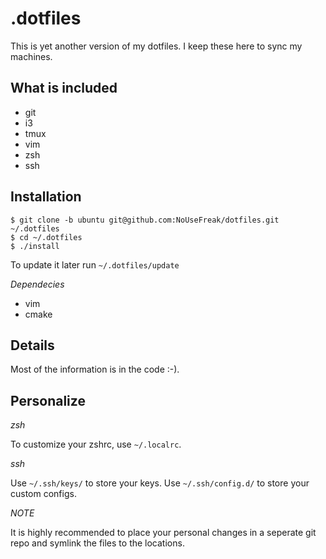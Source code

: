 # .dotfiles

This is yet another version of my dotfiles. I keep these here to sync my machines. 

## What is included

 - git
 - i3
 - tmux
 - vim
 - zsh
 - ssh

## Installation

```
$ git clone -b ubuntu git@github.com:NoUseFreak/dotfiles.git ~/.dotfiles
$ cd ~/.dotfiles
$ ./install
```

To update it later run `~/.dotfiles/update`

*Dependecies*

 - vim
 - cmake

## Details

Most of the information is in the code :-).

## Personalize

*zsh*

To customize your zshrc, use `~/.localrc`.

*ssh*

Use `~/.ssh/keys/` to store your keys.
Use `~/.ssh/config.d/` to store your custom configs.

*NOTE*

It is highly recommended to place your personal changes in a seperate git repo and symlink the files to the locations.

